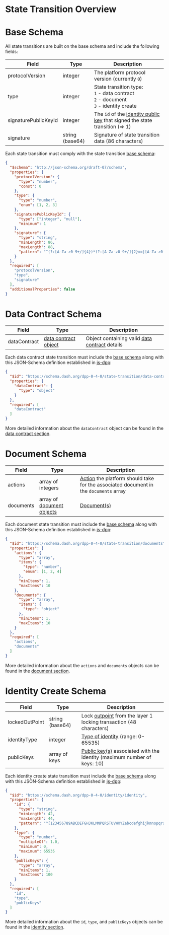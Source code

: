 # State Transition Overview

# Base Schema

All state transitions are built on the base schema and include the following fields:

| Field | Type | Description|
| - | - | - |
| protocolVersion | integer | The platform protocol version (currently `0`) |
| type | integer | State transition type:<br>`1` - data contract<br>`2` - document<br>`3` - identity create |
| signaturePublicKeyId | integer | The `id` of the [identity public key](identity.md#identity-publickeys) that signed the state transition (=> 1)|
| signature | string (base64)| Signature of state transition data (86 characters) |

Each state transition must comply with the state transition [base schema](https://github.com/dashevo/js-dpp/blob/v0.11.1/schema/stateTransition/base.json):


```json
{
  "$schema": "http://json-schema.org/draft-07/schema",
  "properties": {
    "protocolVersion": {
      "type": "number",
      "const": 0
    },
    "type": {
      "type": "number",
      "enum": [1, 2, 3]
    },
    "signaturePublicKeyId": {
      "type": ["integer", "null"],
      "minimum": 1
    },
    "signature": {
      "type": "string",
      "minLength": 86,
      "maxLength": 88,
      "pattern": "^(?:[A-Za-z0-9+/]{4})*(?:[A-Za-z0-9+/]{2}==|[A-Za-z0-9+/]{3}=)?$"
    }
  },
  "required": [
    "protocolVersion",
    "type",
    "signature"
  ],
  "additionalProperties": false
}
```

# Data Contract Schema

| Field | Type | Description|
| - | - | - |
| dataContract | [data contract object](data-contract.md#data-contract-object) | Object containing valid [data contract](data-contract.md) details |

Each data contract state transition must include the [base schema](#base-schema) along with this JSON-Schema definition established in [js-dpp](https://github.com/dashevo/js-dpp/blob/v0.11.1/schema/stateTransition/data-contract.json):


```json
{
  "$id": "https://schema.dash.org/dpp-0-4-0/state-transition/data-contract",
  "properties": {
    "dataContract": {
      "type": "object"
    }
  },
  "required": [
    "dataContract"
  ]
}
```

More detailed information about the `dataContract` object can be found in the [data contract section](data-contract.md).

# Document Schema

| Field | Type | Description|
| - | - | - |
| actions | array of integers | [Action](document.md#document-actions) the platform should take for the associated document in the `documents` array |
| documents | array of [document objects](document.md#document-object) | [Document(s)](document.md#document-object) |

Each document state transition must include the [base schema](#base-schema) along with this JSON-Schema definition established in [js-dpp](https://github.com/dashevo/js-dpp/blob/v0.11.1/schema/stateTransition/documents.json):

```json
{
  "$id": "https://schema.dash.org/dpp-0-4-0/state-transition/documents",
  "properties": {
    "actions": {
      "type": "array",
      "items": {
        "type": "number",
        "enum": [1, 2, 4]
      },
      "minItems": 1,
      "maxItems": 10
    },
    "documents": {
      "type": "array",
      "items": {
        "type": "object"
      },
      "minItems": 1,
      "maxItems": 10
    }
  },
  "required": [
    "actions",
    "documents"
  ]
}
```

More detailed information about the `actions` and `documents` objects can be found in the [document section](document.md).


# Identity Create Schema

| Field | Type | Description|
| - | - | - |
| lockedOutPoint | string (base64)| Lock [outpoint](https://dashcore.readme.io/docs/core-additional-resources-glossary#section-outpoint) from the layer 1 locking transaction (48 characters) |
| identityType | integer | [Type of identity](identity.md#identity-type) (range: 0- 65535) |
| publicKeys | array of keys | [Public key(s)](identity.md#identity-publickeys) associated with the identity (maximum number of keys: 10)|

Each identity create state transition must include the [base schema](#base-schema) along with this JSON-Schema definition established in [js-dpp](https://github.com/dashevo/js-dpp/blob/v0.11.1/schema/identity/identity.json):

```json
{
  "$id": "https://schema.dash.org/dpp-0-4-0/identity/identity",
  "properties": {
    "id": {
      "type": "string",
      "minLength": 42,
      "maxLength": 44,
      "pattern": "^[123456789ABCDEFGHJKLMNPQRSTUVWXYZabcdefghijkmnopqrstuvwxyz]+$"
    },
    "type": {
      "type": "number",
      "multipleOf": 1.0,
      "minimum": 0,
      "maximum": 65535
    },
    "publicKeys": {
      "type": "array",
      "minItems": 1,
      "maxItems": 100
    }
  },
  "required": [
    "id",
    "type",
    "publicKeys"
  ]
}
```

More detailed information about the `id`, `type`, and `publicKeys` objects can be found in the [identity section](identity.md).

